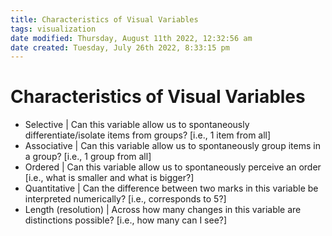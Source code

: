 ```yaml
---
title: Characteristics of Visual Variables
tags: visualization
date modified: Thursday, August 11th 2022, 12:32:56 am
date created: Tuesday, July 26th 2022, 8:33:15 pm
---
```


# Characteristics of Visual Variables
- Selective | Can this variable allow us to spontaneously differentiate/isolate items from groups? [i.e., 1 item from all]
- Associative | Can this variable allow us to spontaneously group items in a group? [i.e., 1 group from all]
- Ordered | Can this variable allow us to spontaneously perceive an order [i.e., what is smaller and what is bigger?]
- Quantitative | Can the difference between two marks in this variable be interpreted numerically? [i.e., corresponds to 5?]
- Length (resolution) | Across how many changes in this variable are distinctions possible? [i.e., how many can I see?]


